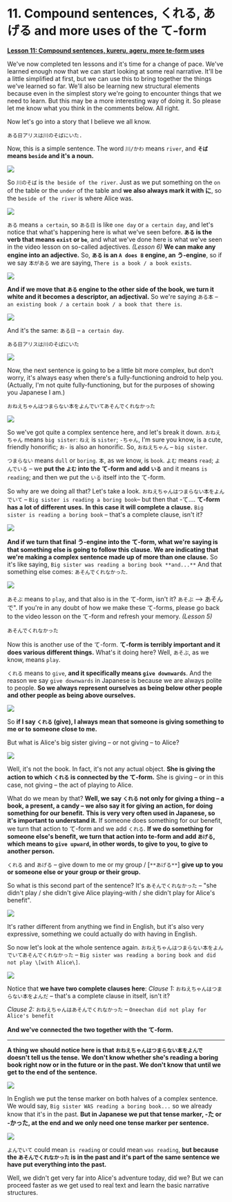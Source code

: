 # **11. Compound sentences, くれる, あげる and more uses of the て-form**

[**Lesson 11: Compound sentences, kureru, ageru, more te-form uses**](https://www.youtube.com/watch?v=3X2ZCWazrDw&list=PLg9uYxuZf8x_A-vcqqyOFZu06WlhnypWj&index=13)

We've now completed ten lessons and it's time for a change of pace. We've learned enough now that we can start looking at some real narrative. It'll be a little simplified at first, but we can use this to bring together the things we've learned so far. We'll also be learning new structural elements because even in the simplest story we're going to encounter things that we need to learn. But this may be a more interesting way of doing it. So please let me know what you think in the comments below. All right. 

Now let's go into a story that I believe we all know.

`ある日アリスは川のそばにいた.`

Now, this is a simple sentence. The word `川/かわ` means `river`, and **`そば` means `beside` and it's a noun.** 

![](media/image937.png)

So `川のそば` is `the beside of the river`. Just as we put something on the `on` of the table or the `under` of the table and **we also always mark it with に**, so the `beside of the river` is where Alice was.

![](media/image564.png)

`ある` means `a certain`, so `ある日` is like `one day` or `a certain day`, and let's notice that what's happening here is what we've seen before. **`ある` is the verb that means `exist` or `be`**, and what we've done here is what we've seen in the video lesson on so-called adjectives. *(Lesson 6)* **We can make any engine into an adjective.** So, **`ある` is an `A does B` engine, an う-engine**, so if we say `本がある` we are saying, `There is a book / a book exists`.

![](media/image358.png)

**And if we move that `ある` engine to the other side of the book, we turn it white and it becomes a descriptor, an adjectival.** So we're saying `ある本` – `an existing book / a certain book / a book that there is`. 

![](media/image350.png)

And it's the same: `ある日` – `a certain day`.

`ある日アリスは川のそばにいた`

![](media/image608.png)

Now, the next sentence is going to be a little bit more complex, but don't worry, it's always easy when there's a fully-functioning android to help you. (Actually, I'm not quite fully-functioning, but for the purposes of showing you Japanese I am.)

`おねえちゃんはつまらない本をよんでいてあそんでくれなかった`

![](media/image186.png)

So we've got quite a complex sentence here, and let's break it down. `おねえちゃん` means `big sister`: `ねえ` is `sister`; `-ちゃん`, I'm sure you know, is a cute, friendly honorific; `お-` is also an honorific. So, `おねえちゃん` – `big sister`. 

`つまらない` means `dull` or `boring`. `本`, as we know, is `book`. `よむ` means `read`; `よんでいる` – we **put the `よむ` into the て-form and add `いる`** and it means `is reading`; and then we put the `いる` itself into the て-form.

So why are we doing all that? Let's take a look. `おねえちゃんはつまらない本をよんでいて` – `Big sister is reading a boring book`– but then that -て.... **て-form has a lot of different uses.**  **In this case it will complete a clause.**  `Big sister is reading a boring book` – that's a complete clause, isn't it? 

![](media/image451.png)

**And if we turn that final う-engine into the て-form, what we're saying is that something else is going to follow this clause.** **We are indicating that we're making a complex sentence made up of more than one clause.** So it's like saying, `Big sister was reading a boring book **and...**` And that something else comes: `あそんでくれなかった`. 

![](media/image1113.png)

`あそぶ` means to `play`, and that also is in the て-form, isn't it? `あそぶ` --> あそんで". If you're in any doubt of how we make these て-forms, please go back to the video lesson on the て-form and refresh your memory. *(Lesson 5)*

`あそんでくれなかった` 

Now this is another use of the て-form. **て-form is terribly important and it does various different things.** What's it doing here? Well, `あそぶ`, as we know, means `play`. 

`くれる` means to `give`, **and it specifically means `give downwards`**. And the reason we say `give downwards` in Japanese is because we are always polite to people. **So we always represent ourselves as being below other people and other people as being above ourselves.** 

![](media/image86.png)

So **if I say `くれる` (give), I always mean that someone is giving something to me or to someone close to me.** 

But what is Alice's big sister giving – or not giving – to Alice?

![](media/image391.png)

Well, it's not the book. In fact, it's not any actual object. **She is giving the action to which `くれる` is connected by the て-form.** She is giving – or in this case, not giving – the act of playing to Alice.

What do we mean by that? **Well, we say `くれる` not only for giving a thing – a book, a present, a candy – we also say it for giving an action, for doing something for our benefit.** **This is very very often used in Japanese, so it's important to understand it.** If someone does something for our benefit, we turn that action to て-form and we add `くれる`. **If we do something for someone else's benefit, we turn that action into te-form and add `あげる`, which means to `give upward`, in other words, to give to you, to give to another person.**

`くれる` and `あげる` – give down to me or my group / \[`**あげる**`\] **give up to you or someone else or your group or their group.**

So what is this second part of the sentence? It's `あそんでくれなかった` – "she didn't play / she didn't give Alice playing-with / she didn't play for Alice's benefit".

![](media/image344.png)

It's rather different from anything we find in English, but it's also very expressive, something we could actually do with having in English. 

So now let's look at the whole sentence again. `おねえちゃんはつまらない本をよんでいてあそんでくれなかった` – `Big sister was reading a boring book and did not play \[with Alice\]`. 

![](media/image108.png)

Notice that **we have two complete clauses here**: 
*Clause 1:* `おねえちゃんはつまらない本をよんだ` – that's a complete clause in itself, isn't it?

*Clause 2:* `おねえちゃんはあそんでくれなかった` – `Oneechan did not play for Alice's benefit`

**And we've connected the two together with the て-form.**

---

**A thing we should notice here is that `おねえちゃんはつまらない本をよんで` doesn't tell us the tense.** **We don't know whether she's reading a boring book right now or in the future or in the past. We don't know that until we get to the end of the sentence.** 

![](media/image1016.png)

In English we put the tense marker on both halves of a complex sentence. We would say, `Big sister WAS reading a boring book...` so we already know that it's in the past. **But in Japanese we put that tense marker, -た or -かった, at the end and we only need one tense marker per sentence.**

![](media/image461.png)

`よんでいて` could mean `is reading` or could mean `was reading`, **but because the `あそんでくれなかった` is in the past and it's part of the same sentence we have put everything into the past.**

Well, we didn't get very far into Alice's adventure today, did we? But we can proceed faster as we get used to real text and learn the basic narrative structures.